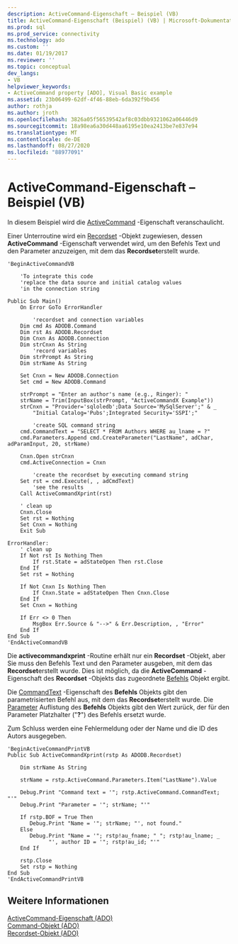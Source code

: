 ```yaml
---
description: ActiveCommand-Eigenschaft – Beispiel (VB)
title: ActiveCommand-Eigenschaft (Beispiel) (VB) | Microsoft-Dokumentation
ms.prod: sql
ms.prod_service: connectivity
ms.technology: ado
ms.custom: ''
ms.date: 01/19/2017
ms.reviewer: ''
ms.topic: conceptual
dev_langs:
- VB
helpviewer_keywords:
- ActiveCommand property [ADO], Visual Basic example
ms.assetid: 23b06499-62df-4f46-88eb-6da392f9b456
author: rothja
ms.author: jroth
ms.openlocfilehash: 3826a05f56539542af8c03dbb9321062a06446d9
ms.sourcegitcommit: 18a98ea6a30d448aa6195e10ea2413be7e837e94
ms.translationtype: MT
ms.contentlocale: de-DE
ms.lasthandoff: 08/27/2020
ms.locfileid: "88977091"
---
```

# <a name="activecommand-property-example-vb"></a>ActiveCommand-Eigenschaft – Beispiel (VB)
In diesem Beispiel wird die [ActiveCommand](./activecommand-property-ado.md) -Eigenschaft veranschaulicht.  
  
 Einer Unterroutine wird ein [Recordset](./recordset-object-ado.md) -Objekt zugewiesen, dessen **ActiveCommand** -Eigenschaft verwendet wird, um den Befehls Text und den Parameter anzuzeigen, mit dem das **Recordset**erstellt wurde.  
  
```  
'BeginActiveCommandVB  
  
    'To integrate this code  
    'replace the data source and initial catalog values  
    'in the connection string  
  
Public Sub Main()  
    On Error GoTo ErrorHandler  
  
        'recordset and connection variables  
    Dim cmd As ADODB.Command  
    Dim rst As ADODB.Recordset  
    Dim Cnxn As ADODB.Connection  
    Dim strCnxn As String  
        'record variables  
    Dim strPrompt As String  
    Dim strName As String  
  
    Set Cnxn = New ADODB.Connection  
    Set cmd = New ADODB.Command  
  
    strPrompt = "Enter an author's name (e.g., Ringer): "  
    strName = Trim(InputBox(strPrompt, "ActiveCommandX Example"))  
    strCnxn = "Provider='sqloledb';Data Source='MySqlServer';" & _  
        "Initial Catalog='Pubs';Integrated Security='SSPI';"  
  
        'create SQL command string  
    cmd.CommandText = "SELECT * FROM Authors WHERE au_lname = ?"  
    cmd.Parameters.Append cmd.CreateParameter("LastName", adChar, adParamInput, 20, strName)  
  
    Cnxn.Open strCnxn  
    cmd.ActiveConnection = Cnxn  
  
        'create the recordset by executing command string  
    Set rst = cmd.Execute(, , adCmdText)  
        'see the results  
    Call ActiveCommandXprint(rst)  
  
    ' clean up  
    Cnxn.Close  
    Set rst = Nothing  
    Set Cnxn = Nothing  
    Exit Sub  
  
ErrorHandler:  
    ' clean up  
    If Not rst Is Nothing Then  
        If rst.State = adStateOpen Then rst.Close  
    End If  
    Set rst = Nothing  
  
    If Not Cnxn Is Nothing Then  
        If Cnxn.State = adStateOpen Then Cnxn.Close  
    End If  
    Set Cnxn = Nothing  
  
    If Err <> 0 Then  
        MsgBox Err.Source & "-->" & Err.Description, , "Error"  
    End If  
End Sub  
'EndActiveCommandVB  
```  
  
 Die **activecommandxprint** -Routine erhält nur ein **Recordset** -Objekt, aber Sie muss den Befehls Text und den Parameter ausgeben, mit dem das **Recordset**erstellt wurde. Dies ist möglich, da die **ActiveCommand** -Eigenschaft des **Recordset** -Objekts das zugeordnete [Befehls](./command-object-ado.md) Objekt ergibt.  
  
 Die [CommandText](./commandtext-property-ado.md) -Eigenschaft des **Befehls** Objekts gibt den parametrisierten Befehl aus, mit dem das **Recordset**erstellt wurde. Die [Parameter](./parameters-collection-ado.md) Auflistung des **Befehls** Objekts gibt den Wert zurück, der für den Parameter Platzhalter ("**?**") des Befehls ersetzt wurde.  
  
 Zum Schluss werden eine Fehlermeldung oder der Name und die ID des Autors ausgegeben.  
  
```  
'BeginActiveCommandPrintVB  
Public Sub ActiveCommandXprint(rstp As ADODB.Recordset)  
  
    Dim strName As String  
  
    strName = rstp.ActiveCommand.Parameters.Item("LastName").Value  
  
    Debug.Print "Command text = '"; rstp.ActiveCommand.CommandText; "'"  
    Debug.Print "Parameter = '"; strName; "'"  
  
    If rstp.BOF = True Then  
       Debug.Print "Name = '"; strName; "', not found."  
    Else  
       Debug.Print "Name = '"; rstp!au_fname; " "; rstp!au_lname; _  
             "', author ID = '"; rstp!au_id; "'"  
    End If  
  
    rstp.Close  
    Set rstp = Nothing  
End Sub  
'EndActiveCommandPrintVB  
```  
  
## <a name="see-also"></a>Weitere Informationen  
 [ActiveCommand-Eigenschaft (ADO)](./activecommand-property-ado.md)   
 [Command-Objekt (ADO)](./command-object-ado.md)   
 [Recordset-Objekt (ADO)](./recordset-object-ado.md)